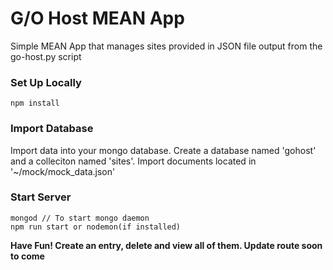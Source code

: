 # G/O Host MEAN App #

Simple MEAN App that manages sites provided in JSON file output from the go-host.py script

### Set Up Locally ###

~~~~
npm install 
~~~~

### Import Database ###
Import data into your mongo database. Create a database named 'gohost' and a colleciton named 'sites'. Import documents located in '~/mock/mock_data.json'

### Start Server ###

~~~~
mongod // To start mongo daemon
npm run start or nodemon(if installed) 
~~~~


**Have Fun! Create an entry, delete and view all of them. Update route soon to come**
